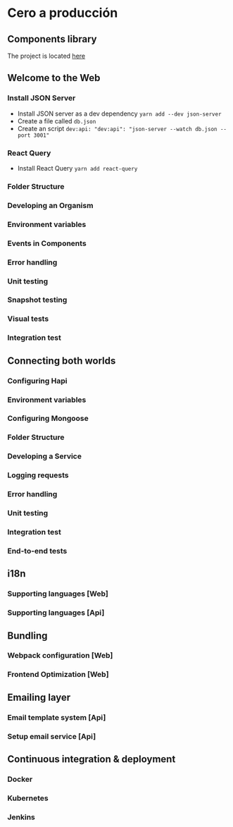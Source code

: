 # Cero a producción

## Components library

The project is located [here](https://github.com/areyesdev/app-productivity.gi)

## Welcome to the Web

### Install JSON Server

- Install JSON server as a dev dependency `yarn add --dev json-server`
- Create a file called `db.json`
- Create an script `dev:api: "dev:api": "json-server --watch db.json --port 3001"`

### React Query

- Install React Query `yarn add react-query`

### Folder Structure

### Developing an Organism

### Environment variables

### Events in Components

### Error handling

### Unit testing

### Snapshot testing

### Visual tests

### Integration test

## Connecting both worlds

### Configuring Hapi

### Environment variables

### Configuring Mongoose

### Folder Structure

### Developing a Service

### Logging requests

### Error handling

### Unit testing

### Integration test

### End-to-end tests

## i18n

### Supporting languages [Web]

### Supporting languages [Api]

## Bundling

### Webpack configuration [Web]

### Frontend Optimization [Web]

## Emailing layer

### Email template system [Api]

### Setup email service [Api]

## Continuous integration & deployment

### Docker

### Kubernetes

### Jenkins
